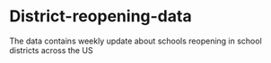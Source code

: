 # District-reopening-data
The data contains weekly update about schools reopening in school districts across the US
